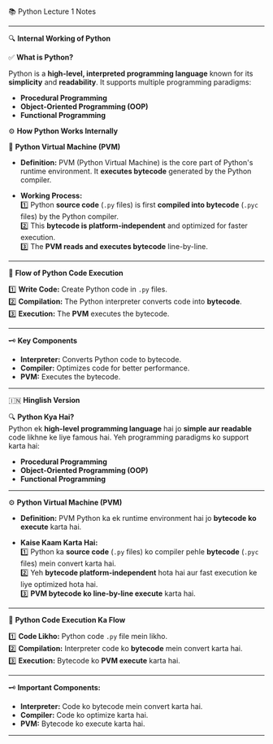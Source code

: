  📚 Python Lecture 1 Notes

---

🔍 **Internal Working of Python**

✅ **What is Python?**

Python is a **high-level, interpreted programming language** known for its **simplicity** and **readability**. It supports multiple programming paradigms:

- **Procedural Programming**
- **Object-Oriented Programming (OOP)**
- **Functional Programming**



⚙️ **How Python Works Internally**

🧠 **Python Virtual Machine (PVM)**

- **Definition:** PVM (Python Virtual Machine) is the core part of Python's runtime environment. It **executes bytecode** generated by the Python compiler.

- **Working Process:**  
  1️⃣ Python **source code** (`.py` files) is first **compiled into bytecode** (`.pyc` files) by the Python compiler.  
  2️⃣ This **bytecode is platform-independent** and optimized for faster execution.  
  3️⃣ The **PVM reads and executes bytecode** line-by-line.

---

🔄 **Flow of Python Code Execution**

1️⃣ **Write Code:** Create Python code in `.py` files.  
2️⃣ **Compilation:** The Python interpreter converts code into **bytecode**.  
3️⃣ **Execution:** The **PVM** executes the bytecode.

---

🗝️ **Key Components**

- **Interpreter:** Converts Python code to bytecode.
- **Compiler:** Optimizes code for better performance.
- **PVM:** Executes the bytecode.

---

 🇮🇳 **Hinglish Version**

🔍 **Python Kya Hai?**  
Python ek **high-level programming language** hai jo **simple aur readable** code likhne ke liye famous hai. Yeh programming paradigms ko support karta hai:

- **Procedural Programming**
- **Object-Oriented Programming (OOP)**
- **Functional Programming**

---

⚙️ **Python Virtual Machine (PVM)**

- **Definition:** PVM Python ka ek runtime environment hai jo **bytecode ko execute** karta hai.

- **Kaise Kaam Karta Hai:**  
  1️⃣ Python ka **source code** (`.py` files) ko compiler pehle **bytecode** (`.pyc` files) mein convert karta hai.  
  2️⃣ Yeh **bytecode platform-independent** hota hai aur fast execution ke liye optimized hota hai.  
  3️⃣ **PVM bytecode ko line-by-line execute** karta hai.

---

🔄 **Python Code Execution Ka Flow**

1️⃣ **Code Likho:** Python code `.py` file mein likho.  
2️⃣ **Compilation:** Interpreter code ko **bytecode** mein convert karta hai.  
3️⃣ **Execution:** Bytecode ko **PVM execute** karta hai.

---

🗝️ **Important Components:**

- **Interpreter:** Code ko bytecode mein convert karta hai.
- **Compiler:** Code ko optimize karta hai.
- **PVM:** Bytecode ko execute karta hai.

---
